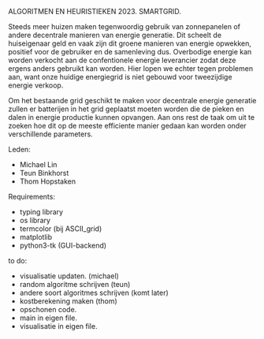 ALGORITMEN EN HEURISTIEKEN 2023. SMARTGRID. 

Steeds meer huizen maken tegenwoordig gebruik van zonnepanelen of andere decentrale manieren van energie generatie. Dit scheelt de huiseigenaar geld en vaak zijn dit groene manieren van energie opwekken, positief voor de gebruiker en de samenleving dus. Overbodige energie kan worden verkocht aan de confentionele energie leverancier zodat deze ergens anders gebruikt kan worden. Hier lopen we echter tegen problemen aan, want onze huidige energiegrid is niet gebouwd voor tweezijdige energie verkoop. 

Om het bestaande grid geschikt te maken voor decentrale energie generatie zullen er batterijen in het grid geplaatst moeten worden die de pieken en dalen in energie productie kunnen opvangen. Aan ons rest de taak om uit te zoeken hoe dit op de meeste efficiente manier gedaan kan worden onder verschillende parameters.


Leden: 

- Michael Lin
- Teun Binkhorst
- Thom Hopstaken

Requirements:

- typing library
- os library
- termcolor (bij ASCII_grid)
- matplotlib
- python3-tk (GUI-backend)

to do:

- visualisatie updaten. (michael)
- random algoritme schrijven (teun)
- andere soort algoritmes schrijven (komt later)
- kostberekening maken (thom)
- opschonen code. 
- main in eigen file.
- visualisatie in eigen file.